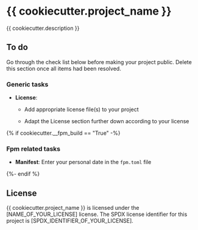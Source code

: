 # {{ cookiecutter.project_name }}

{{ cookiecutter.description }}

## To do

Go through the check list below before making your project public. Delete this
section once all items had been resolved.

### Generic tasks

* **License**:

  - Add appropriate license file(s) to your project

  - Adapt the License section further down according to your license

{% if cookiecutter.__fpm_build == "True" -%}
### Fpm related tasks

* **Manifest**: Enter your personal date in the ``fpm.toml`` file

{%- endif %}

## License

{{ cookiecutter.project_name }} is licensed under the [NAME_OF_YOUR_LICENSE]
license. The SPDX license identifier for this project is
[SPDX_IDENTIFIER_OF_YOUR_LICENSE].